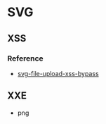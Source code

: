 # SVG
## XSS
### Reference
- [svg-file-upload-xss-bypass](https://doepichack.com/simple-svg-file-upload-bypass-for-1500/)


## XXE


- png 

